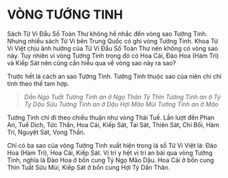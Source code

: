 # VÒNG TƯỚNG TINH

Sách Tử Vi Đẩu Số Toàn Thư không hề nhắc đến vòng sao Tướng Tinh. Nhưng nhiều sách Tử Vi bên Trung Quốc có ghi vòng Tướng Tinh. Khoa Tử Vi Việt chịu ảnh hưởng của Tử Vi Đẩu Số Toàn Thư nên không có vòng sao này. Tuy nhiên vì vòng Tướng Tinh trong đó có Hoa Cái, Đào Hoa (Hàm Trì) và Kiếp Sát nên cũng cần hiểu qua về vòng sao này ra sao?

Trước hết là cách an sao Tướng Tinh. Tướng Tinh thuộc sao của niên chi chỉ tính theo thế tam hợp.

> *Dần Ngọ Tuất Tướng Tinh an ở Ngọ*
> *Thân Tý Thìn Tướng Tinh an ở Tý*
> *Tỵ Dậu Sửu Tướng Tinh an ở Dậu*
> *Hợi Mão Mùi Tướng Tinh an ở Mão*

Tướng Tinh chỉ đi theo chiều thuận như vòng Thái Tuế. Lần lượt đến Phan An, Tuế Dịch, Tức Thần, Hoa Cái, Kiếp Sát, Tai Sát, Thiên Sát, Chỉ Bối, Hàm Trì, Nguyệt Sát, Vong Thần.

Chỉ có ba sao của vòng Tướng Tinh xuất hiện trong lá số Tử Vi Việt là: Đào Hoa (Hàm Trì), Hoa Cái, Kiếp Sát. Vị trí y hệt vị trí an bài qua vòng Tướng Tinh, nghĩa là Đào Hoa ở bốn cung Tý Ngọ Mão Dậu. Hoa Cái ở bốn cung Thìn Tuất Sửu Mùi, Kiếp Sát ở bốn cung Hợi Tý Dần Thân.